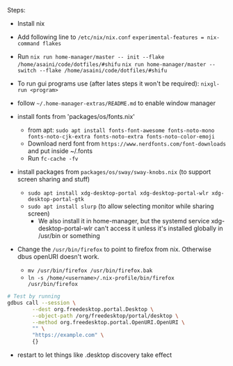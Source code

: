 Steps:
- Install nix
- Add following line to `/etc/nix/nix.conf`
  `experimental-features = nix-command flakes`
- Run 
  `nix run home-manager/master -- init --flake /home/asaini/code/dotfiles/#shifu`
  `nix run home-manager/master -- switch --flake /home/asaini/code/dotfiles/#shifu`
- To run gui programs use (after lates steps it won't be required):
  `nixgl-run <program>`

- follow `~/.home-manager-extras/README.md` to enable window manager

- install fonts from 'packages/os/fonts.nix'
  - from apt: `sudo apt install fonts-font-awesome fonts-noto-mono fonts-noto-cjk-extra fonts-noto-extra fonts-noto-color-emoji`
  - Download nerd font from `https://www.nerdfonts.com/font-downloads` and put inside ~/.fonts
  - Run `fc-cache -fv`

- install packages from `packages/os/sway/sway-knobs.nix` (to support screen sharing and stuff)
  - `sudo apt install xdg-desktop-portal xdg-desktop-portal-wlr xdg-desktop-portal-gtk`
  - `sudo apt install slurp` (to allow selecting monitor while sharing screen)
      - We also install it in home-manager, but the systemd service xdg-desktop-portal-wlr can't access it unless it's installed globally in /usr/bin or something

- Change the `/usr/bin/firefox` to point to firefox from nix. Otherwise dbus openURI doesn't work.
  - `mv /usr/bin/firefox /usr/bin/firefox.bak`
  - `ln -s /home/<username>/.nix-profile/bin/firefox /usr/bin/firefox`

```sh
# Test by running
gdbus call --session \
        --dest org.freedesktop.portal.Desktop \
        --object-path /org/freedesktop/portal/desktop \
        --method org.freedesktop.portal.OpenURI.OpenURI \
        "" \
        "https://example.com" \
        {}
```

- restart to let things like .desktop discovery take effect
